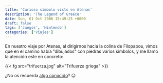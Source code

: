 ```yaml
---
title: 'Curioso símbolo visto en Atenas'
description: 'The Legend of Greece'
date: Sun, 01 Oct 2006 15:49:25 +0000
draft: false
tags: ['Juegos', 'Nintendo']
categories: ['Viajes']
---
```


En nuestro viaje por Atenas, al dirigirnos hacia la colina de Filopapou, vimos que en el camino había "dibujados" con piedras varios símbolos, y me llamo la atención este en concreto:

{{< fg src="trifuerza.jpg" alt="Trifuerza griega" >}}

¿No os recuerda [algo conocido](https://en.wikipedia.org/wiki/Triforce)? :wink: